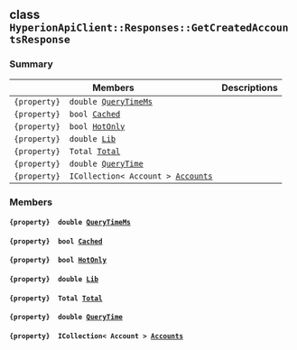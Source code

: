 ## class `HyperionApiClient::Responses::GetCreatedAccountsResponse` 

### Summary

 Members                        | Descriptions                                
--------------------------------|---------------------------------------------
`{property}  double `[`QueryTimeMs`](#class_hyperion_api_client_1_1_responses_1_1_get_created_accounts_response_1aaed05a434b4de2c0ca564fe4e3d8a2ec) | 
`{property}  bool `[`Cached`](#class_hyperion_api_client_1_1_responses_1_1_get_created_accounts_response_1a4c2f66ac7e92baee23ff3feaedd0a069) | 
`{property}  bool `[`HotOnly`](#class_hyperion_api_client_1_1_responses_1_1_get_created_accounts_response_1aede0d7016e2e36bf71998767504ae13f) | 
`{property}  double `[`Lib`](#class_hyperion_api_client_1_1_responses_1_1_get_created_accounts_response_1aadde7ea54f4086c6436402e5cdfb36d8) | 
`{property}  Total `[`Total`](#class_hyperion_api_client_1_1_responses_1_1_get_created_accounts_response_1aadea4b415425548b9fbcf43685f59cd1) | 
`{property}  double `[`QueryTime`](#class_hyperion_api_client_1_1_responses_1_1_get_created_accounts_response_1afcbdc3567ca04ed3788c4ee6ea956146) | 
`{property}  ICollection< Account > `[`Accounts`](#class_hyperion_api_client_1_1_responses_1_1_get_created_accounts_response_1a631ead5e71b4354f54c1367941e87036) | 

### Members

#### `{property}  double `[`QueryTimeMs`](#class_hyperion_api_client_1_1_responses_1_1_get_created_accounts_response_1aaed05a434b4de2c0ca564fe4e3d8a2ec) 

#### `{property}  bool `[`Cached`](#class_hyperion_api_client_1_1_responses_1_1_get_created_accounts_response_1a4c2f66ac7e92baee23ff3feaedd0a069) 

#### `{property}  bool `[`HotOnly`](#class_hyperion_api_client_1_1_responses_1_1_get_created_accounts_response_1aede0d7016e2e36bf71998767504ae13f) 

#### `{property}  double `[`Lib`](#class_hyperion_api_client_1_1_responses_1_1_get_created_accounts_response_1aadde7ea54f4086c6436402e5cdfb36d8) 

#### `{property}  Total `[`Total`](#class_hyperion_api_client_1_1_responses_1_1_get_created_accounts_response_1aadea4b415425548b9fbcf43685f59cd1) 

#### `{property}  double `[`QueryTime`](#class_hyperion_api_client_1_1_responses_1_1_get_created_accounts_response_1afcbdc3567ca04ed3788c4ee6ea956146) 

#### `{property}  ICollection< Account > `[`Accounts`](#class_hyperion_api_client_1_1_responses_1_1_get_created_accounts_response_1a631ead5e71b4354f54c1367941e87036) 


